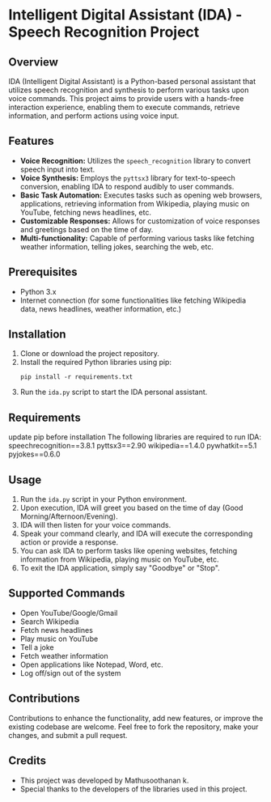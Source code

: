 # Intelligent Digital Assistant (IDA) - Speech Recognition Project

## Overview
IDA (Intelligent Digital Assistant) is a Python-based personal assistant that utilizes speech recognition and synthesis to perform various tasks upon voice commands. This project aims to provide users with a hands-free interaction experience, enabling them to execute commands, retrieve information, and perform actions using voice input.

## Features
- **Voice Recognition:** Utilizes the `speech_recognition` library to convert speech input into text.
- **Voice Synthesis:** Employs the `pyttsx3` library for text-to-speech conversion, enabling IDA to respond audibly to user commands.
- **Basic Task Automation:** Executes tasks such as opening web browsers, applications, retrieving information from Wikipedia, playing music on YouTube, fetching news headlines, etc.
- **Customizable Responses:** Allows for customization of voice responses and greetings based on the time of day.
- **Multi-functionality:** Capable of performing various tasks like fetching weather information, telling jokes, searching the web, etc.

## Prerequisites
- Python 3.x
- Internet connection (for some functionalities like fetching Wikipedia data, news headlines, weather information, etc.)

## Installation
1. Clone or download the project repository.
2. Install the required Python libraries using pip:
    ```
    pip install -r requirements.txt
    ```
3. Run the `ida.py` script to start the IDA personal assistant.

## Requirements
update pip before installation 
The following libraries are required to run IDA:
speechrecognition==3.8.1
pyttsx3==2.90
wikipedia==1.4.0
pywhatkit==5.1
pyjokes==0.6.0



## Usage
1. Run the `ida.py` script in your Python environment.
2. Upon execution, IDA will greet you based on the time of day (Good Morning/Afternoon/Evening).
3. IDA will then listen for your voice commands.
4. Speak your command clearly, and IDA will execute the corresponding action or provide a response.
5. You can ask IDA to perform tasks like opening websites, fetching information from Wikipedia, playing music on YouTube, etc.
6. To exit the IDA application, simply say "Goodbye" or "Stop".

## Supported Commands
- Open YouTube/Google/Gmail
- Search Wikipedia
- Fetch news headlines
- Play music on YouTube
- Tell a joke
- Fetch weather information
- Open applications like Notepad, Word, etc.
- Log off/sign out of the system

## Contributions
Contributions to enhance the functionality, add new features, or improve the existing codebase are welcome. Feel free to fork the repository, make your changes, and submit a pull request.

## Credits
- This project was developed by Mathusoothanan k.
- Special thanks to the developers of the libraries used in this project.

